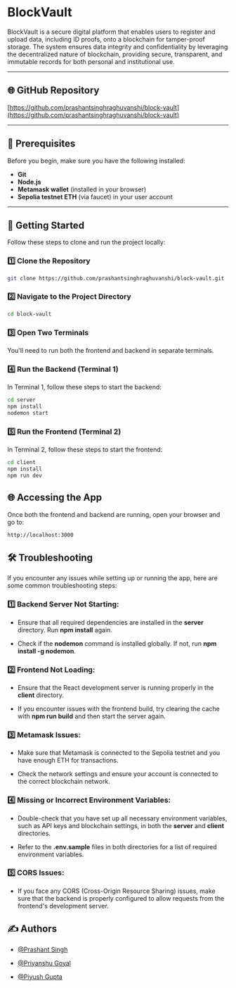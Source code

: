 # BlockVault

BlockVault is a secure digital platform that enables users to register and upload data, including ID proofs, onto a blockchain for tamper-proof storage. The system ensures data integrity and confidentiality by leveraging the decentralized nature of blockchain, providing secure, transparent, and immutable records for both personal and institutional use.

---

## 🌐 GitHub Repository

[https://github.com/prashantsinghraghuvanshi/block-vault](https://github.com/prashantsinghraghuvanshi/block-vault)

---

## 🎯 Prerequisites

Before you begin, make sure you have the following installed:

- **Git**  
- **Node.js**  
- **Metamask wallet** (installed in your browser)  
- **Sepolia testnet ETH** (via faucet) in your user account  

---

## 🚀 Getting Started

Follow these steps to clone and run the project locally:

### 1️⃣ Clone the Repository

```bash
git clone https://github.com/prashantsinghraghuvanshi/block-vault.git
```

### 2️⃣ Navigate to the Project Directory

```bash
cd block-vault
```

### 3️⃣ Open Two Terminals

You'll need to run both the frontend and backend in separate terminals.

### 4️⃣ Run the Backend (Terminal 1)

In Terminal 1, follow these steps to start the backend:

```bash
cd server
npm install
nodemon start
```

### 5️⃣ Run the Frontend (Terminal 2)

In Terminal 2, follow these steps to start the frontend:

```bash
cd client
npm install
npm run dev
```

## 🌐 Accessing the App

Once both the frontend and backend are running, open your browser and go to:

```bash
http://localhost:3000
```
## 🛠 Troubleshooting

If you encounter any issues while setting up or running the app, here are some common troubleshooting steps:

### 1️⃣ Backend Server Not Starting:

- Ensure that all required dependencies are installed in the **server** directory. Run **npm install** again.

- Check if the **nodemon** command is installed globally. If not, run **npm install -g nodemon**.

### 2️⃣ Frontend Not Loading:

- Ensure that the React development server is running properly in the **client** directory.

- If you encounter issues with the frontend build, try clearing the cache with **npm run build** and then start the server again.

### 3️⃣ Metamask Issues:

- Make sure that Metamask is connected to the Sepolia testnet and you have enough ETH for transactions.

- Check the network settings and ensure your account is connected to the correct blockchain network.

### 4️⃣ Missing or Incorrect Environment Variables:

- Double-check that you have set up all necessary environment variables, such as API keys and blockchain settings, in both the **server** and **client** directories.

- Refer to the **.env.sample** files in both directories for a list of required environment variables.

### 5️⃣ CORS Issues:

- If you face any CORS (Cross-Origin Resource Sharing) issues, make sure that the backend is properly configured to allow requests from the frontend's development server.
## ✍️ Authors

- [@Prashant Singh](https://github.com/prashantsinghraghuvanshi/)

- [@Priyanshu Goyal](https://github.com/Priyanshu2804goyal)

- [@Piyush Gupta](https://github.com/)